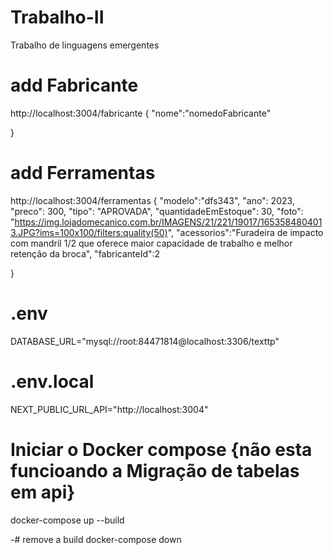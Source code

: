 # Trabalho-II
Trabalho de linguagens emergentes 



# add Fabricante
http://localhost:3004/fabricante
{
  "nome":"nomedoFabricante"   
  
}


# add Ferramentas
http://localhost:3004/ferramentas
{
    "modelo":"dfs343", 
        "ano": 2023, 
        "preco": 300, 
        "tipo": "APROVADA", 
        "quantidadeEmEstoque": 30, 
        "foto": "https://img.lojadomecanico.com.br/IMAGENS/21/221/19017/1653584804013.JPG?ims=100x100/filters:quality(50)", 
        "acessorios":"Furadeira de impacto com mandril 1/2 que oferece maior capacidade de trabalho e melhor retenção da broca", 
        "fabricanteId":2   
  
}

# .env
DATABASE_URL="mysql://root:84471814@localhost:3306/texttp"

# .env.local
NEXT_PUBLIC_URL_API="http://localhost:3004"


# Iniciar o Docker compose {não esta funcioando a Migração de tabelas em api}
docker-compose up --build

-# remove a build 
docker-compose down
